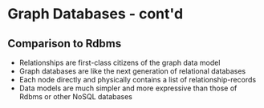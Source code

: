 
# Graph Databases - cont'd #

## Comparison to Rdbms ##
* Relationships are first-class citizens of the graph data model
* Graph databases are like the next generation of relational databases
* Each node directly and physically contains a list of relationship-records
* Data models are much simpler and more expressive than those of Rdbms or other NoSQL databases